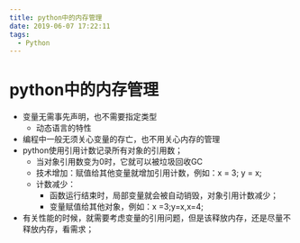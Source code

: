 ```yaml
---
title: python中的内存管理
date: 2019-06-07 17:22:11
tags: 
  - Python
---
```

# python中的内存管理

- 变量无需事先声明，也不需要指定类型
   - 动态语言的特性
- 编程中一般无须关心变量的存亡，也不用关心内存的管理
- python使用引用计数记录所有对象的引用数；
   - 当对象引用数变为0时，它就可以被垃圾回收GC
   - 技术增加：赋值给其他变量就增加引用计数，例如：x = 3; y = x;
   - 计数减少：
      - 函数运行结束时，局部变量就会被自动销毁，对象引用计数减少；
      - 变量赋值给其他对象，例如：x =3;y=x,x=4;
- 有关性能的时候，就需要考虑变量的引用问题，但是该释放内存，还是尽量不释放内存，看需求；
